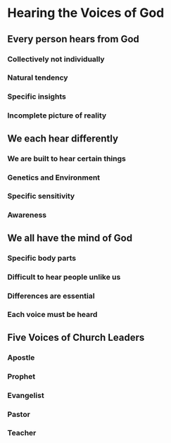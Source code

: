 # Hearing the Voices of God

## Every person hears from God
### Collectively not individually
### Natural tendency
### Specific insights
### Incomplete picture of reality

## We each hear differently
### We are built to hear certain things
### Genetics and Environment
### Specific sensitivity
### Awareness

## We all have the mind of God
### Specific body parts
### Difficult to hear people unlike us
### Differences are essential
### Each voice must be heard

## Five Voices of Church Leaders
### Apostle
### Prophet
### Evangelist
### Pastor
### Teacher